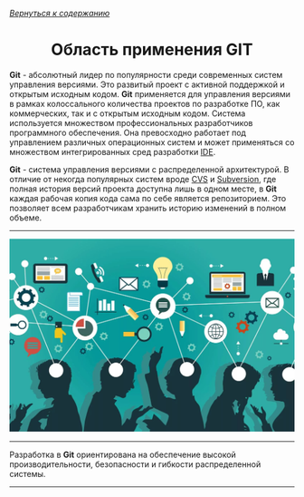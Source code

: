 [*Вернуться к содержанию*](/readme.md)

<h1 align="center">Область применения GIT</h1>

**Git** - абсолютный лидер по популярности среди современных систем управления версиями. Это развитый проект с активной поддержкой и открытым исходным кодом. **Git** применяется для управления версиями в рамках колоссального количества проектов по разработке ПО, как коммерческих, так и с открытым исходным кодом. Система используется множеством профессиональных разработчиков программного обеспечения. Она превосходно работает под управлением различных операционных систем и может применяться со множеством интегрированных сред разработки [IDE](https://ru.wikipedia.org/wiki/Интегрированная_среда_разработки "Страница Wikipedia.org").

**Git** - система управления версиями с распределенной архитектурой. В отличие от некогда популярных систем вроде [CVS](https://ru.wikipedia.org/wiki/CVS "Страница Wikipedia.org") и [Subversion](https://ru.wikipedia.org/wiki/Subversion "Страница Wikipedia.org"), где полная история версий проекта доступна лишь в одном месте, в **Git** каждая рабочая копия кода сама по себе является репозиторием. Это позволяет всем разработчикам хранить историю изменений в полном объеме.

---

![team](/assets/it-komanda.png "Только в команде возможен сверхрезультат")

---

Разработка в **Git** ориентирована на обеспечение высокой производительности, безопасности и гибкости распределенной системы.

---